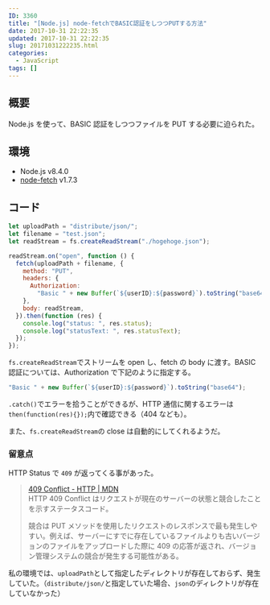 ```yaml
---
ID: 3360
title: "[Node.js] node-fetchでBASIC認証をしつつPUTする方法"
date: 2017-10-31 22:22:35
updated: 2017-10-31 22:22:35
slug: 20171031222235.html
categories:
  - JavaScript
tags: []
---
```


## 概要

Node.js を使って、BASIC 認証をしつつファイルを PUT する必要に迫られた。

## 環境

- Node.js v8.4.0
- [node-fetch](https://www.npmjs.com/package/node-fetch) v1.7.3

## コード

```js
let uploadPath = "distribute/json/";
let filename = "test.json";
let readStream = fs.createReadStream("./hogehoge.json");

readStream.on("open", function () {
  fetch(uploadPath + filename, {
    method: "PUT",
    headers: {
      Authorization:
        "Basic " + new Buffer(`${userID}:${password}`).toString("base64"),
    },
    body: readStream,
  }).then(function (res) {
    console.log("status: ", res.status);
    console.log("statusText: ", res.statusText);
  });
});
```

`fs.createReadStream`でストリームを open し、fetch の body に渡す。BASIC 認証については、Authorization で下記のように指定する。

```js
"Basic " + new Buffer(`${userID}:${password}`).toString("base64");
```

`.catch()`でエラーを拾うことができるが、HTTP 通信に関するエラーは`then(function(res){});`内で確認できる（404 なども）。

また、`fs.createReadStream`の close は自動的にしてくれるようだ。

### 留意点

HTTP Status で `409` が返ってくる事があった。

> [409 Conflict - HTTP | MDN](https://developer.mozilla.org/ja/docs/Web/HTTP/Status/409)  
> HTTP 409 Conflict はリクエストが現在のサーバーの状態と競合したことを示すステータスコード。
>
> 競合は PUT メソッドを使用したリクエストのレスポンスで最も発生しやすい。例えば、サーバーにすでに存在しているファイルよりも古いバージョンのファイルをアップロードした際に 409 の応答が返され、バージョン管理システムの競合が発生する可能性がある。

私の環境では、`uploadPath`として指定したディレクトリが存在しておらず、発生していた。（`distribute/json/`と指定していた場合、`json`のディレクトリが存在していなかった）
